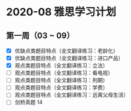 # 2020-08 雅思学习计划

## 第一周（03 ~ 09） 

  - [x] 优缺点类题目特点（全文翻译练习：老龄化）
  - [x] 优缺点类题目特点（全文翻译练习：进口产品）
  - [x] 观点类题目特点（全文翻译练习：立法）
  - [ ] 观点类题目特点（全文翻译练习：看电视）
  - [ ] 观点类题目特点（全文翻译练习：刑期）
  - [ ] 观点类题目特点（全文翻译练习：学费）
  - [ ] 观点类题目特点（全文翻译练习：远离父母生活）
  - [ ] 剑桥真题 14